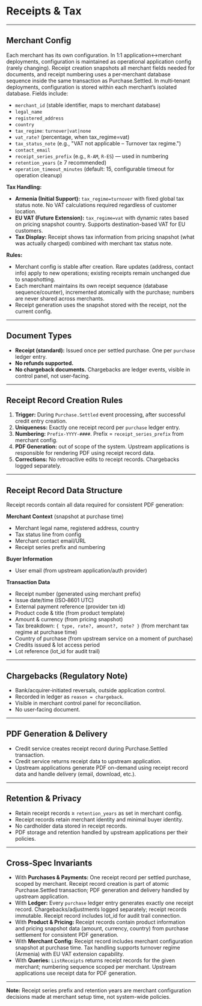 # Receipts & Tax

---

## Merchant Config
Each merchant has its own configuration. In 1:1 application↔merchant deployments, configuration is maintained as operational application config (rarely changing). Receipt creation snapshots all merchant fields needed for documents, and receipt numbering uses a per‑merchant database sequence inside the same transaction as Purchase.Settled. In multi‑tenant deployments, configuration is stored within each merchant’s isolated database. Fields include:
- `merchant_id` (stable identifier, maps to merchant database)
- `legal_name`
- `registered_address`
- `country`
- `tax_regime`: `turnover|vat|none`
- `vat_rate?` (percentage, when tax_regime=vat)
- `tax_status_note` (e.g., "VAT not applicable – Turnover tax regime.")
- `contact_email`
- `receipt_series_prefix` (e.g., `R-AM`, `R-ES`) — used in numbering
- `retention_years` (≥ 7 recommended)
- `operation_timeout_minutes` (default: 15, configurable timeout for operation cleanup)

**Tax Handling:**
- **Armenia (Initial Support):** `tax_regime=turnover` with fixed global tax status note. No VAT calculations required regardless of customer location.
- **EU VAT (Future Extension):** `tax_regime=vat` with dynamic rates based on pricing snapshot country. Supports destination-based VAT for EU customers.
- **Tax Display:** Receipt shows tax information from pricing snapshot (what was actually charged) combined with merchant tax status note.

**Rules:**
- Merchant config is stable after creation. Rare updates (address, contact info) apply to new operations; existing receipts remain unchanged due to snapshotting.
- Each merchant maintains its own receipt sequence (database sequence/counter), incremented atomically with the purchase; numbers are never shared across merchants.
- Receipt generation uses the snapshot stored with the receipt, not the current config.

---

## Document Types
- **Receipt (standard):** Issued once per settled purchase. One per `purchase` ledger entry.
- **No refunds supported.**
- **No chargeback documents.** Chargebacks are ledger events, visible in control panel, not user‑facing.

---

## Receipt Record Creation Rules
1. **Trigger:** During `Purchase.Settled` event processing, after successful credit entry creation.
2. **Uniqueness:** Exactly one receipt record per `purchase` ledger entry.
3. **Numbering:** `Prefix-YYYY-####`. Prefix = `receipt_series_prefix` from merchant config.
4. **PDF Generation:** out of scope of the system. Upstream applications is responsible for rendering PDF using receipt record data.
5. **Corrections:** No retroactive edits to receipt records. Chargebacks logged separately.

---

## Receipt Record Data Structure
Receipt records contain all data required for consistent PDF generation:

**Merchant Context** (snapshot at purchase time)
- Merchant legal name, registered address, country
- Tax status line from config
- Merchant contact email/URL
- Receipt series prefix and numbering

**Buyer Information**
- User email (from upstream application/auth provider)

**Transaction Data**
- Receipt number (generated using merchant prefix)
- Issue date/time (ISO‑8601 UTC)
- External payment reference (provider txn id)
- Product code & title (from product template)
- Amount & currency (from pricing snapshot)
- Tax breakdown: `{ type, rate?, amount?, note? }` (from merchant tax regime at purchase time)
- Country of purchase (from upstream service on a moment of purchase)
- Credits issued & lot access period
- Lot reference (lot_id for audit trail)

---

## Chargebacks (Regulatory Note)
- Bank/acquirer‑initiated reversals, outside application control.
- Recorded in ledger as `reason = chargeback`.
- Visible in merchant control panel for reconciliation.
- No user‑facing document.

---

## PDF Generation & Delivery
- Credit service creates receipt record during Purchase.Settled transaction.
- Credit service returns receipt data to upstream application.
- Upstream applications generate PDF on-demand using receipt record data and handle delivery (email, download, etc.).

---

## Retention & Privacy
- Retain receipt records ≥ `retention_years` as set in merchant config.
- Receipt records retain merchant identity and minimal buyer identity.
- No cardholder data stored in receipt records.
- PDF storage and retention handled by upstream applications per their policies.

---

## Cross‑Spec Invariants
- With **Purchases & Payments:** One receipt record per settled purchase, scoped by merchant. Receipt record creation is part of atomic Purchase.Settled transaction; PDF generation and delivery handled by upstream application.
- With **Ledger:** Every `purchase` ledger entry generates exactly one receipt record. Chargebacks/adjustments logged separately; receipt records immutable. Receipt record includes lot_id for audit trail connection.
- With **Product & Pricing:** Receipt records contain product information and pricing snapshot data (amount, currency, country) from purchase settlement for consistent PDF generation.
- With **Merchant Config:** Receipt record includes merchant configuration snapshot at purchase time. Tax handling supports turnover regime (Armenia) with EU VAT extension capability.
- With **Queries:** `ListReceipts` returns receipt records for the given merchant; numbering sequence scoped per merchant. Upstream applications use receipt data for PDF generation.

---

**Note:** Receipt series prefix and retention years are merchant configuration decisions made at merchant setup time, not system-wide policies.
